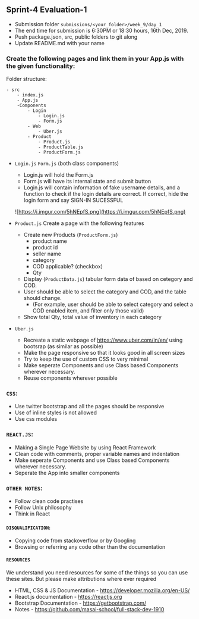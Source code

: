 ## Sprint-4 Evaluation-1

- Submission folder `submissions/<your_folder>/week_9/day_1`
- The end time for submission is 6:30PM or 18:30 hours, 16th Dec, 2019.
- Push package.json, src, public folders to git along
- Update README.md with your name

###  Create the following pages and link them in your App.js with the given functionality:

Folder structure:
```
- src
    - index.js
    - App.js
    -Components
        - Login
            - Login.js
            - Form.js
        - Web
            - Uber.js
        - Product
            - Product.js
            - ProductTable.js
            - ProductForm.js

```

- `Login.js` `Form.js` (both class components)
  - Login.js will hold the Form.js
  - Form.js will have its internal state and submit button
  - Login.js will contain information of fake username details, and a function to check if the login details are correct. If correct, hide the login form and say SIGN-IN SUCESSFUL

  ![https://i.imgur.com/5hNEpfS.png](https://i.imgur.com/5hNEpfS.png)

- `Product.js` Create a page with the following features 
    - Create new Products (`ProductForm.js`)
        - product name
        - product id
        - seller name
        - category
        - COD applicable? (checkbox)
        - Qty
    - Display (`ProductData.js`) tabular form data of based on cetegory and COD. 
    - User should be able to select the category and COD, and the table should change.
        - (For example, user should be able to select category and select a COD enabled item, and filter only those valid)
    - Show total Qty, total value of inventory in each category

- `Uber.js`
  - Recreate a static webpage of https://www.uber.com/in/en/ using bootsrap (as similar as possible)
  - Make the page responsive so that it looks good in all screen sizes
  - Try to keep the use of custom CSS to very minimal
  - Make seperate Components and use Class based Components wherever necessary. 
  - Reuse components wherever possible



### `CSS`:
- Use twitter bootstrap and all the pages should be responsive
- Use of inline styles is not allowed
- Use css modules

### `REACT.JS`:
- Making a Single Page Website by using React Framework
- Clean code with comments, proper variable names and indentation
- Make seperate Components and use Class based Components wherever necessary. 
- Seperate the App into smaller components


### `OTHER NOTES`:
- Follow clean code practises
- Follow Unix philosophy
- Think in React

#### `DISQUALIFICATION`:

- Copying code from stackoverflow or by Googling
- Browsing or referring any code other than the documentation

#### `RESOURCES`

We understand you need resources for some of the things so you can use these sites. But please make attributions where ever required

- HTML, CSS & JS Documentation - <https://developer.mozilla.org/en-US/>
- React.js documentation - <https://reactjs.org>
- Bootstrap Documentation - https://getbootstrap.com/
- Notes - https://github.com/masai-school/full-stack-dev-1910
